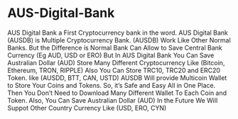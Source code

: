 # AUS-Digital-Bank
AUS Digital Bank a First Cryptocurrency bank in the word. AUS Digital Bank (AUSDB) is Multiple Cryptocurrency Bank. (AUSDB) Work Like Other Normal Banks. But the Difference is Normal Bank Can Allow to Save Central Bank Currency (Eg AUD, USD or ERO) But In AUS Digital Bank You Can Save Australian Dollar (AUD) Store Many Different Cryptocurrency Like (Bitcoin, Ethereum, TRON, RIPPLE) Also You Can Store TRC10, TRC20 and ERC20 Token. like (AUSDD, BTT, CAN, USTD) AUSDB Will provide Multicoin Wallet to Store Your Coins and Tokens. So, it’s Safe and Easy All in One Place. Then You Don’t Need to Download Many Different Wallet To Each Coin and Token. Also, You Can Save Australian Dollar (AUD) In the Future We Will Suppot Other Country Currency Like (USD, ERO, CYN) 
